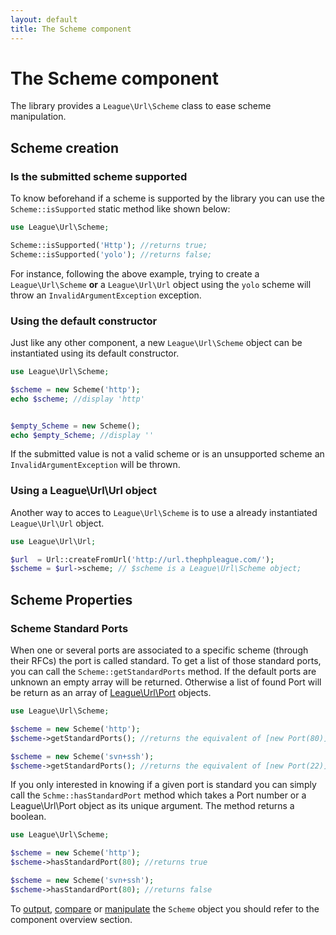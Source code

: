 ```yaml
---
layout: default
title: The Scheme component
---
```


# The Scheme component

The library provides a `League\Url\Scheme` class to ease scheme manipulation.

## Scheme creation

### Is the submitted scheme supported

To know beforehand if a scheme is supported by the library you can use the `Scheme::isSupported` static method like shown below:

~~~php
use League\Url\Scheme;

Scheme::isSupported('Http'); //returns true;
Scheme::isSupported('yolo'); //returns false;
~~~

For instance, following the above example, trying to create a `League\Url\Scheme` **or** a `League\Url\Url` object using the `yolo` scheme will throw an `InvalidArgumentException` exception.

### Using the default constructor

Just like any other component, a new `League\Url\Scheme` object can be instantiated using its default constructor.

~~~php
use League\Url\Scheme;

$scheme = new Scheme('http');
echo $scheme; //display 'http'


$empty_Scheme = new Scheme();
echo $empty_Scheme; //display ''
~~~

<p class="message-warning">If the submitted value is not a valid scheme or is an unsupported scheme an <code>InvalidArgumentException</code> will be thrown.</p>

### Using a League\Url\Url object

Another way to acces to `League\Url\Scheme` is to use a already instantiated `League\Url\Url` object.

~~~php
use League\Url\Url;

$url  = Url::createFromUrl('http://url.thephpleague.com/');
$scheme = $url->scheme; // $scheme is a League\Url\Scheme object;
~~~

## Scheme Properties

### Scheme Standard Ports

When one or several ports are associated to a specific scheme (through their RFCs) the port is called standard. To get a list of those standard ports, you can call the `Scheme::getStandardPorts` method. If the default ports are unknown an empty array will be returned. Otherwise a list of found Port will be return as an array of [League\Url\Port](/4.0/components/port/) objects.

~~~php
use League\Url\Scheme;

$scheme = new Scheme('http');
$scheme->getStandardPorts(); //returns the equivalent of [new Port(80)];

$scheme = new Scheme('svn+ssh');
$scheme->getStandardPorts(); //returns the equivalent of [new Port(22)];
~~~

If you only interested in knowing if a given port is standard you can simply call the `Schme::hasStandardPort` method which takes a Port number or a League\Url\Port object as its unique argument. The method returns a boolean.

~~~php
use League\Url\Scheme;

$scheme = new Scheme('http');
$scheme->hasStandardPort(80); //returns true

$scheme = new Scheme('svn+ssh');
$scheme->hasStandardPort(80); //returns false
~~~

To [output](/4.0/components/overview/#components-string-representations), [compare](/4.0/components/overview/#components-comparison) or [manipulate](/4.0/components/overview/#components-modification) the `Scheme` object you should refer to the component overview section.